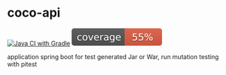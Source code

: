 # coco-api
[![Java CI with Gradle](https://github.com/olsmca/coco-api/actions/workflows/ci.yml/badge.svg)](https://github.com/olsmca/coco-api/actions/workflows/ci.yml)
[![Coverage](https://github.com/olsmca/coco-api/blob/master/.github/badges/jacoco.svg)](https://github.com/olsmca/coco-api/actions/workflows/ci.yml)

application spring boot for test generated Jar or War, run mutation testing with pitest
